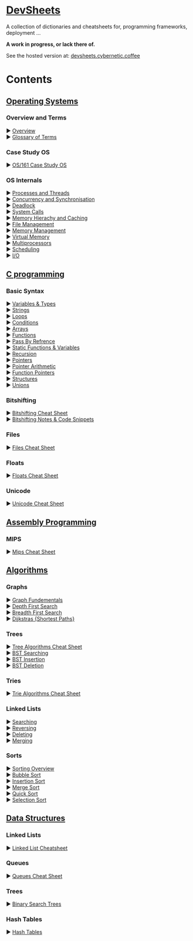 # [DevSheets](https://devsheets.cybernetic.coffee/)

A collection of dictionaries and cheatsheets for, programming frameworks, deployment ...

**A work in progress, or lack there of.**

See the hosted version at: [devsheets.cybernetic.coffee](https://devsheets.cybernetic.coffee/)

# Contents

## [Operating Systems](./OS/README.md)

### Overview and Terms

► [Overview](./OS/README.md#Overview)    
► [Glossary of Terms](./OS/TermsGlossary.md) 

### Case Study OS

► [OS/161 Case Study OS](./OS/os_161.md)  

### OS Internals

► [Processes and Threads](./OS/Processes_Threads.md)  
► [Concurrency and Synchronisation](./OS/Concurrency_Synchronisation.md)   
► [Deadlock](./OS/Deadlock.md)  
► [System Calls](./OS/Syscalls.md)   
► [Memory Hierachy and Caching](./OS/MemoryHierachy.md)   
► [File Management](./OS/FileManagement.md)   
► [Memory Management](./OS/MemoryManagement.md)   
► [Virtual Memory](./OS/VirtualMemory.md)   
► [Multiprocessors](./OS/Multiprocessors.md)   
► [Scheduling](./OS/Scheduling.md)   
► [I/O](./OS/IO.md)

## [C programming](./C/README.md)

### Basic Syntax

 ► [Variables & Types](./C/variables_basicTypes.c)   
 ► [Strings](./C/strings.c)   
 ► [Loops](./C/loops.c)  
 ► [Conditions](./C/conditions.c)  
 ► [Arrays](./C/arrays.c)   
 ► [Functions](./C/functions.c)   
 ► [Pass By Refrence](./C/pass_by_refrence.c)   
 ► [Static Functions & Variables](./C/static_vars_funcs.c)   
 ► [Recursion](./C/recursion.c)   
 ► [Pointers](./C/pointers.c)   
 ► [Pointer Arithmetic](./C/pointer_arithmetic.c)   
 ► [Function Pointers](./C/function_pointers.c)   
 ► [Structures](./C/structures.c)   
 ► [Unions](./C/unions.c)   

### Bitshifting

► [Bitshifting Cheat Sheet](./C/bitshifting.md)    
► [Bitshifting Notes & Code Snippets](./C/bitmasks.c)   

### Files

► [Files Cheat Sheet](./C/files.md)    

### Floats

► [Floats Cheat Sheet](./C/floats.md)   

### Unicode

► [Unicode Cheat Sheet](./C/unicode.md)    

## [Assembly Programming](./ASM/README.md) 

### MIPS

► [Mips Cheat Sheet](./ASM/MIPS/MIPS_Cheat_Sheet.md)   

## [Algorithms](./Algorithms/README.md)

### Graphs

► [Graph Fundementals](./Algorithms/Graphs/GraphBasics.md)   
► [Depth First Search](./Algorithms/Graphs/DFS.md)   
► [Breadth First Search](./Algorithms/Graphs/BFS.md)   
► [Dijkstras {Shortest Paths}](./Algorithms/Graphs/Dijkstras.md)   

### Trees

► [Tree Algorithms Cheat Sheet](./Algorithms/Trees/Trees.md)   
► [BST Searching](./Algorithms/Trees/BSTSearch.md)   
► [BST Insertion](./Algorithms/Trees/BSTInsertion.md)   
► [BST Deletion](./Algorithms/Trees/BSTDeletion.md)   

### Tries

► [Trie Algorithms Cheat Sheet](./Algorithms/Trees/Tries.md)

### Linked Lists

► [Searching](./Algorithms/LinkedLists/SearchingLLs.md)   
► [Reversing](./Algorithms/LinkedLists/ReversingLLs.md)   
► [Deleting](./Algorithms/LinkedLists/DeletingLLs.md)   
► [Merging](./Algorithms/LinkedLists/MergingLLS.md)  

### Sorts

► [Sorting Overview](./Algorithms/Sorts/Sorting.md)  
► [Bubble Sort](./Algorithms/Sorts/BubbleSort.md)   
► [Insertion Sort](./Algorithms/Sorts/InsertionSort.md)   
► [Merge Sort](./Algorithms/Sorts/MergeSort.md)  
► [Quick Sort](./Algorithms/Sorts/QuickSort.md)  
► [Selection Sort](./Algorithms/Sorts/SelectionSort.md)  

## [Data Structures](./Data%20Structures/README.md)

### Linked Lists

► [Linked List Cheatsheet](./Data%20Structures/LinkedLists/linked_lists.md)   

### Queues
 
► [Queues Cheat Sheet](./Data%20Structures/Queues/Queues.md)   

### Trees

► [Binary Search Trees](./Data%20Structures/Trees/BSTs.md)   

### Hash Tables

► [Hash Tables](./Data%20Structures/HashTable/HashTables.md)   
